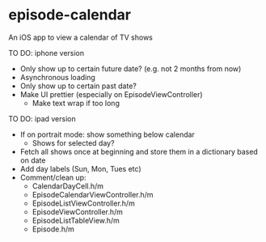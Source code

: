 # episode-calendar
An iOS app to view a calendar of TV shows

TO DO: iphone version
- Only show up to certain future date? (e.g. not 2 months from now)
- Asynchronous loading
- Only show up to certain past date? 
- Make UI prettier (especially on EpisodeViewController)
  - Make text wrap if too long

TO DO: ipad version
- If on portrait mode: show something below calendar
  - Shows for selected day?
- Fetch all shows once at beginning and store them in a dictionary based on date
- Add day labels (Sun, Mon, Tues etc)
- Comment/clean up: 
  - CalendarDayCell.h/m
  - EpisodeCalendarViewController.h/m
  - EpisodeListViewController.h/m
  - EpisodeViewController.h/m
  - EpisodeListTableView.h/m
  - Episode.h/m
